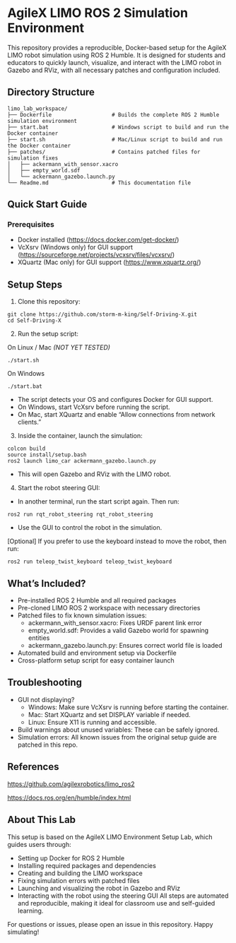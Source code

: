 # AgileX LIMO ROS 2 Simulation Environment
This repository provides a reproducible, Docker-based setup for the AgileX LIMO robot simulation using ROS 2 Humble. It is designed for students and educators to quickly launch, visualize, and interact with the LIMO robot in Gazebo and RViz, with all necessary patches and configuration included.

## Directory Structure
```
limo_lab_workspace/
├── Dockerfile                   # Builds the complete ROS 2 Humble simulation environment
├── start.bat                    # Windows script to build and run the Docker container
├── start.sh                     # Mac/Linux script to build and run the Docker container
├── patches/                     # Contains patched files for simulation fixes
│   ├── ackermann_with_sensor.xacro
│   ├── empty_world.sdf
│   └── ackermann_gazebo.launch.py
└── Readme.md                    # This documentation file
```


## Quick Start Guide
### Prerequisites

- Docker installed (https://docs.docker.com/get-docker/)
- VcXsrv (Windows only) for GUI support (https://sourceforge.net/projects/vcxsrv/files/vcxsrv/)
- XQuartz (Mac only) for GUI support (https://www.xquartz.org/)

## Setup Steps

1. Clone this repository:
```
git clone https://github.com/storm-m-king/Self-Driving-X.git
cd Self-Driving-X
```


2. Run the setup script:

On Linux / Mac *(NOT YET TESTED)*
```
./start.sh
```
On Windows
```
./start.bat
```

- The script detects your OS and configures Docker for GUI support.
- On Windows, start VcXsrv before running the script.
- On Mac, start XQuartz and enable “Allow connections from network clients.”
3. Inside the container, launch the simulation:
```
colcon build
source install/setup.bash
ros2 launch limo_car ackermann_gazebo.launch.py
```


- This will open Gazebo and RViz with the LIMO robot.
4. Start the robot steering GUI:
  - In another terminal, run the start script again. Then run:
```
ros2 run rqt_robot_steering rqt_robot_steering
```

- Use the GUI to control the robot in the simulation.

[Optional] If you prefer to use the keyboard instead to move the robot, then run:
```
ros2 run teleop_twist_keyboard teleop_twist_keyboard
```

## What’s Included?

- Pre-installed ROS 2 Humble and all required packages
- Pre-cloned LIMO ROS 2 workspace with necessary directories
- Patched files to fix known simulation issues:
    - ackermann_with_sensor.xacro: Fixes URDF parent link error
    - empty_world.sdf: Provides a valid Gazebo world for spawning entities
    - ackermann_gazebo.launch.py: Ensures correct world file is loaded
- Automated build and environment setup via Dockerfile
- Cross-platform setup script for easy container launch

## Troubleshooting

- GUI not displaying?
    - Windows: Make sure VcXsrv is running before starting the container.
    - Mac: Start XQuartz and set DISPLAY variable if needed.
    - Linux: Ensure X11 is running and accessible.
- Build warnings about unused variables: These can be safely ignored.
- Simulation errors: All known issues from the original setup guide are patched in this repo.

## References

https://github.com/agilexrobotics/limo_ros2

https://docs.ros.org/en/humble/index.html

## About This Lab
This setup is based on the AgileX LIMO Environment Setup Lab, which guides users through:

- Setting up Docker for ROS 2 Humble
- Installing required packages and dependencies
- Creating and building the LIMO workspace
- Fixing simulation errors with patched files
- Launching and visualizing the robot in Gazebo and RViz
- Interacting with the robot using the steering GUI
All steps are automated and reproducible, making it ideal for classroom use and self-guided learning.

For questions or issues, please open an issue in this repository. Happy simulating!




